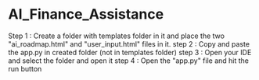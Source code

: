 # AI_Finance_Assistance

Step 1 :  Create a folder with templates folder in it and place the two "ai_roadmap.html" and "user_input.html" files in it.
step 2 : Copy and paste the app.py in created folder (not in templates folder)
step 3 : Open your IDE and select the folder and open it
step 4 : Open the "app.py" file and hit the run button
